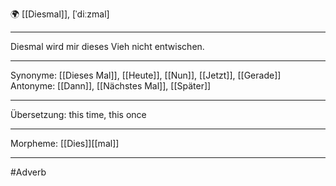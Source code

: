 🌍 [[Diesmal]], [ˈdiːzmal]

---
Diesmal wird mir dieses Vieh nicht entwischen.

---
Synonyme: [[Dieses Mal]], [[Heute]], [[Nun]], [[Jetzt]], [[Gerade]]
Antonyme: [[Dann]], [[Nächstes Mal]], [[Später]]

---
Übersetzung: this time, this once

---
Morpheme:
[[Dies]][[mal]]

---
#Adverb